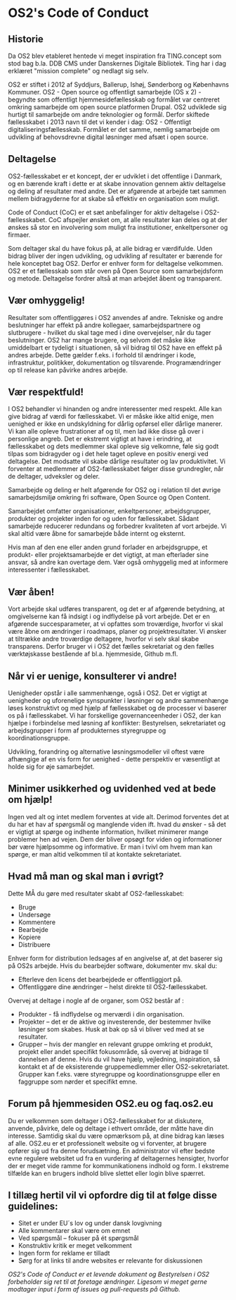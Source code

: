 # OS2's Code of Conduct

## Historie

Da OS2 blev etableret hentede vi meget inspiration fra TING.concept som stod bag b.la. DDB CMS under Danskernes Digitale Bibliotek. Ting har i dag erklæret "mission complete" og nedlagt sig selv.

OS2 er stiftet i 2012 af Syddjurs, Ballerup, Ishøj, Sønderborg og Københavns Kommuner. OS2 - Open source og offentligt samarbejde (OS x 2) - begyndte som offentligt hjemmesidefællesskab og formålet var centreret omkring samarbejde om open source platformen Drupal. OS2 udviklede sig hurtigt til samarbejde om andre teknologier og formål. Derfor skiftede fællesskabet i 2013 navn til det vi kender i dag: OS2 - Offentligt digitaliseringsfællesskab. Formålet er det samme, nemlig samarbejde om udvikling af behovsdrevne digital løsninger med afsæt i open source.

## Deltagelse

OS2-fællesskabet er et koncept, der er udviklet i det offentlige i Danmark, og en bærende kraft i dette er at skabe innovation gennem aktiv deltagelse og deling af resultater med andre. Det er afgørende at arbejde tæt sammen mellem bidragyderne for at skabe så effektiv en organisation som muligt.

Code of Conduct (CoC) er et sæt anbefalinger for aktiv deltagelse i OS2-fællesskabet. CoC afspejler ønsket om, at alle resultater kan deles og at der ønskes så stor en involvering som muligt fra institutioner, enkeltpersoner og firmaer.

Som deltager skal du have fokus på, at alle bidrag er værdifulde. Uden bidrag bliver der ingen udvikling, og udvikling af resultater er bærende for hele konceptet bag OS2. Derfor er enhver form for deltagelse velkommen. OS2 er et fællesskab som står oven på Open Source som samarbejdsform og metode. Deltagelse fordrer altså at man arbejdet åbent og transparent.


## Vær omhyggelig!

Resultater som offentliggøres i OS2 anvendes af andre. Tekniske og andre beslutninger har effekt på andre kollegaer, samarbejdspartnere og slutbrugere - hvilket du skal tage med i dine overvejelser, når du tager beslutninger. OS2 har mange brugere, og selvom det måske ikke umiddelbart er tydeligt i situationen, så vil bidrag til OS2 have en effekt på andres arbejde. Dette gælder f.eks. i forhold til ændringer i kode, infrastruktur, politikker, dokumentation og tilsvarende. Programændringer op til release kan påvirke andres arbejde.

## Vær respektfuld!

I OS2 behandler vi hinanden og andre interessenter med respekt. Alle kan give bidrag af værdi for fællesskabet. Vi er måske ikke altid enige, men uenighed er ikke en undskyldning for dårlig opførsel eller dårlige manerer. Vi kan alle opleve frustrationer af og til, men lad ikke disse gå over i personlige angreb. Det er ekstremt vigtigt at have i erindring, at fællesskabet og dets medlemmer skal opleve sig velkomne, føle sig godt tilpas som bidragyder og i det hele taget opleve en positiv energi ved deltagelse. Det modsatte vil skabe dårlige resultater og lav produktivitet. Vi forventer at medlemmer af OS2-fællesskabet følger disse grundregler, når de deltager, udveksler og deler.

Samarbejde og deling er helt afgørende for OS2 og i relation til det øvrige samarbejdsmiljø omkring fri software, Open Source og Open Content.

Samarbejdet omfatter organisationer, enkeltpersoner, arbejdsgrupper, produkter og projekter inden for og uden for fællesskabet. Sådant samarbejde reducerer redundans og forbedrer kvaliteten af vort arbejde. Vi skal altid være åbne for samarbejde både internt og eksternt.

Hvis man af den ene eller anden grund forlader en arbejdsgruppe, et produkt- eller projektsamarbejde er det vigtigt, at man efterlader sine ansvar, så andre kan overtage dem. Vær også omhyggelig med at informere interessenter i fællesskabet.

## Vær åben!

Vort arbejde skal udføres transparent, og det er af afgørende betydning, at omgivelserne kan få indsigt i og indflydelse på vort arbejde. Det er en afgørende succesparameter, at vi opfattes som troværdige, hvorfor vi skal være åbne om ændringer i roadmaps, planer og projektresultater. Vi ønsker at tiltrække andre troværdige deltagere, hvorfor vi selv skal skabe transparens. Derfor bruger vi i OS2 det fælles sekretariat og den fælles værktøjskasse bestående af bl.a. hjemmeside, Github m.fl.

## Når vi er uenige, konsulterer vi andre!

Uenigheder opstår i alle sammenhænge, også i OS2. Det er vigtigt at uenigheder og uforenelige synspunkter i løsninger og andre sammenhænge løses konstruktivt og med hjælp af fællesskabet og de processer vi baserer os på i fællesskabet. Vi har forskellige governanceenheder i OS2, der kan hjælpe i forbindelse med løsning af konflikter: Bestyrelsen, sekretariatet og arbejdsgrupper i form af produkternes styregruppe og koordinationsgruppe.

Udvikling, forandring og alternative løsningsmodeller vil oftest være afhængige af en vis form for uenighed - dette perspektiv er væsentligt at holde sig for øje samarbejdet.

## Minimer usikkerhed og uvidenhed ved at bede om hjælp!

Ingen ved alt og intet medlem forventes at vide alt. Derimod forventes det at du har et hav af spørgsmål og manglende viden ift. hvad du ønsker - så det er vigtigt at spørge og indhente information, hvilket minimerer mange problemer hen ad vejen. Dem der bliver opsøgt for viden og informationer bør være hjælpsomme og informative. Er man i tvivl om hvem man kan spørge, er man altid velkommen til at kontakte sekretariatet.

## Hvad må man og skal man i øvrigt?

Dette MÅ du gøre med resultater skabt af OS2-fællesskabet:

* Bruge
* Undersøge
* Kommentere
* Bearbejde
* Kopiere
* Distribuere

Enhver form for distribution ledsages af en angivelse af, at det baserer sig på OS2s arbejde. Hvis du bearbejder software, dokumenter mv. skal du:

* Efterleve den licens det bearbejdede er offentliggjort på.
* Offentliggøre dine ændringer – helst direkte til OS2-fællesskabet.

Overvej at deltage i nogle af de organer, som OS2 består af :

* Produkter - få indflydelse og merværdi i din organisation.
* Projekter – det er de aktive og investerende, der bestemmer hvilke løsninger som skabes. Husk at bak op så vi bliver ved med at se resultater.
* Grupper – hvis der mangler en relevant gruppe omkring et produkt, projekt eller andet specifikt fokusområde, så overvej at bidrage til dannelsen af denne. Hvis du vil have hjælp, vejledning, inspiration, så kontakt et af de eksisterende gruppemedlemmer eller OS2-sekretariatet. Grupper kan f.eks. være styregruppe og koordinationsgruppe eller en faggruppe som nørder et specifikt emne.

## Forum på hjemmesiden OS2.eu og faq.os2.eu

Du er velkommen som deltager i OS2-fællesskabet for at diskutere, anvende, påvirke, dele og deltage i ethvert område, der måtte have din interesse. Samtidig skal du være opmærksom på, at dine bidrag kan læses af alle. OS2.eu er et professionelt website og vi forventer, at brugere opfører sig ud fra denne forudsætning. En administrator vil efter bedste evne regulere websitet ud fra en vurdering af deltagernes hensigter, hvorfor der er meget vide ramme for kommunikationens indhold og form. I ekstreme tilfælde kan en brugers indhold blive slettet eller login blive spærret.

## I tillæg hertil vil vi opfordre dig til at følge disse guidelines:

* Sitet er under EU´s lov og under dansk lovgivning
* Alle kommentarer skal være om emnet
* Ved spørgsmål – fokuser på ét spørgsmål
* Konstruktiv kritik er meget velkomment
* Ingen form for reklame er tilladt
* Sørg for at links til andre websites er relevante for diskussionen


*OS2's Code of Conduct er et levende dokument og Bestyrelsen i OS2 forbeholder sig ret til at foretage ændringer. Ligesom vi meget gerne modtager input i form af issues og pull-requests på Github.*
